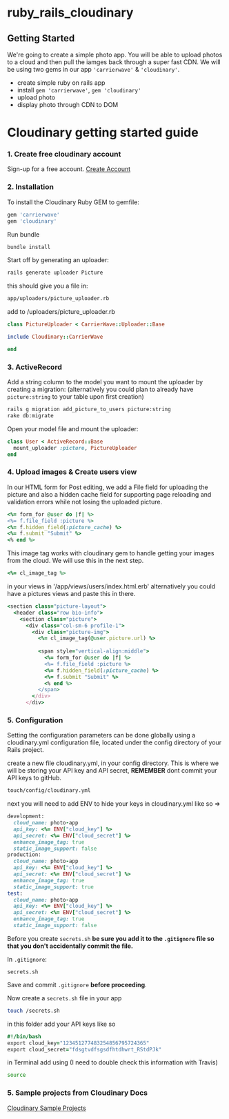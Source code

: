 # ruby_rails_cloudinary

## Getting Started

We're going to create a simple photo app. You will be able to upload photos to a cloud and then pull the iamges
back through a super fast CDN. We will be using two gems in our app `'carrierwave'` & `'cloudinary'`.

* create simple ruby on rails app
* install `gem 'carrierwave'`, `gem 'cloudinary'`
* upload photo
* display photo through CDN to DOM


# Cloudinary getting started guide

### 1. Create free cloudinary account

Sign-up for a free account.
[Create Account](http://cloudinary.com/)



### 2. Installation

To install the Cloudinary Ruby GEM to gemfile:
```ruby
gem 'carrierwave'
gem 'cloudinary'
```

Run bundle
```bash
bundle install
```
Start off by generating an uploader:
```bash
rails generate uploader Picture
```
this should give you a file in:
```bash
app/uploaders/picture_uploader.rb
```

add to /uploaders/picture_uploader.rb
```ruby
class PictureUploader < CarrierWave::Uploader::Base

include Cloudinary::CarrierWave

end
```

### 3. ActiveRecord

Add a string column to the model you want to mount the uploader by creating a migration:
(alternatively you could plan to already have `picture:string` to your table upon first creation)

```bash
rails g migration add_picture_to_users picture:string
rake db:migrate
```
Open your model file and mount the uploader:

```ruby
class User < ActiveRecord::Base
  mount_uploader :picture, PictureUploader
end
```


### 4. Upload images & Create users view

In our HTML form for Post editing, we add a File field for uploading the picture and also a hidden cache field for supporting page reloading and validation errors while not losing the uploaded picture.
```ruby
<%= form_for @user do |f| %>
<%= f.file_field :picture %>
<%= f.hidden_field(:picture_cache) %>
<%= f.submit "Submit" %>
<% end %>
```

This image tag works with cloudinary gem to handle getting your images from the cloud. We will use this in the next step.
```ruby
<%= cl_image_tag %>
```

in your views in '/app/views/users/index.html.erb' alternatively you could have a pictures views
and paste this in there.
```ruby
<section class="picture-layout">
  <header class="row bio-info">
    <section class="picture">
      <div class="col-sm-6 profile-1">
        <div class="picture-img">
          <%= cl_image_tag(@user.picture.url) %>
          
          <span style="vertical-align:middle">
            <%= form_for @user do |f| %>
            <%= f.file_field :picture %>
            <%= f.hidden_field(:picture_cache) %>
            <%= f.submit "Submit" %>
            <% end %>
          </span>
        </div>
      </div>
```


### 5. Configuration
Setting the configuration parameters can be done globally using a cloudinary.yml configuration file, located under the config directory of your Rails project.

create a new file cloudinary.yml, in your config directory. This is where we will be storing your API key and API secret, 
**REMEMBER** dont commit your API keys to gitHub.
```bash
touch/config/cloudinary.yml
```
next you will need to add ENV to hide your keys in cloudinary.yml like so =>
```ruby
development:
  cloud_name: photo-app
  api_key: <%= ENV["cloud_key"] %>
  api_secret: <%= ENV["cloud_secret"] %>
  enhance_image_tag: true
  static_image_support: false
production:
  cloud_name: photo-app
  api_key: <%= ENV["cloud_key"] %>
  api_secret: <%= ENV["cloud_secret"] %>
  enhance_image_tag: true
  static_image_support: true
test:
  cloud_name: photo-app
  api_key: <%= ENV["cloud_key"] %>
  api_secret: <%= ENV["cloud_secret"] %>
  enhance_image_tag: true
  static_image_support: false
```

Before you create `secrets.sh` **be sure you add it to the `.gitignore` file so that you don't accidentally commit the file.**  

In `.gitignore`:
```
secrets.sh
```

Save and commit `.gitignore` **before proceeding**.

Now create a `secrets.sh` file in your app 
```bash
touch /secrets.sh
```

in this folder add your API keys like so
```ruby
#!/bin/bash
export cloud_key="123451277483254856795724365"
export cloud_secret="fdsgtvdfsgsdfhtdhwrt_RStdPJk"
```
in Terminal add using (I need to double check this information with Travis)
```bash
source 
```


### 5. Sample projects from Cloudinary Docs

[Cloudinary Sample Projects](http://cloudinary.com/)
